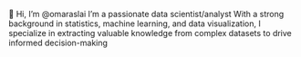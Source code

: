 👋 Hi, I’m @omaraslai
I’m a passionate data scientist/analyst With a strong background in statistics, machine learning, and data visualization,
I specialize in extracting valuable knowledge from complex datasets to drive informed decision-making

